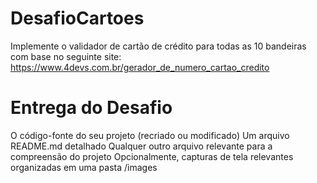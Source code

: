 # DesafioCartoes

Implemente o validador de cartão de crédito para todas as 10 bandeiras com base no seguinte site: https://www.4devs.com.br/gerador_de_numero_cartao_credito

# Entrega do Desafio
O código-fonte do seu projeto (recriado ou modificado)
Um arquivo README.md detalhado
Qualquer outro arquivo relevante para a compreensão do projeto
Opcionalmente, capturas de tela relevantes organizadas em uma pasta /images 
